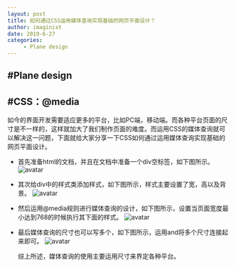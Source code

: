 ```yaml
---
layout: post
title: 如何通过CSS运用媒体查询实现基础的网页平面设计？
author: imaginist
date: 2019-6-27
categories:
     - Plane design
---
```


## #Plane design
## #CSS：@media


如今的界面开发需要适应更多的平台，比如PC端，移动端。而各种平台页面的尺寸是不一样的，这样就加大了我们制作页面的难度。而运用CSS的媒体查询就可以解决这一问题，下面就给大家分享一下CSS如何通过运用媒体查询实现基础的网页平面设计。

- 首先准备html的文档，并且在文档中准备一个div空标签，如下图所示。
![avatar](http://m.qpic.cn/psb?/V13n1hdE00quqe/IPziSu55YKnKWa*ZqL1qr6rW8iZeXCsdiLHcZAS7tvU!/b/dL4AAAAAAAAA&bo=4AEWAeABFgERFyA!&rf=viewer_4&t=5)

- 其次给div中的样式类添加样式，如下图所示，样式主要设置了宽，高以及背景。
![avatar](http://m.qpic.cn/psb?/V13n1hdE00quqe/VeWrkp.sjVWuVkxi1z2WQUMkxxl7USsUAIREuPEBVJ4!/b/dDMBAAAAAAAA&bo=4AHAAeABwAERFyA!&rf=viewer_4&t=5)

- 然后运用@media规则进行媒体查询的设计，如下图所示，设置当页面宽度最小达到768的时候执行其下面的样式。
![avatar](http://m.qpic.cn/psb?/V13n1hdE00quqe/5A*jFXji.PNay5dw7N7KDeQmB1ytRwZ24Pd2xPTvurQ!/b/dL8AAAAAAAAA&bo=4AFWAeABVgERFyA!&rf=viewer_4&t=5)

- 最后媒体查询的尺寸也可以写多个，如下图所示，运用and将多个尺寸连接起来即可。
![avatar](http://m.qpic.cn/psb?/V13n1hdE00quqe/6jopNX2iYlQU0A0eNF5QG*9DYtU4GblqHw5SxY9Hpv0!/b/dL8AAAAAAAAA&bo=sQHkALEB5AARFyA!&rf=viewer_4&t=5)

  综上所述，媒体查询的使用主要运用尺寸来界定各种平台。